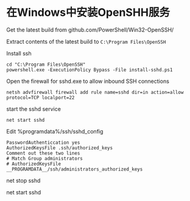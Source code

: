 # 在Windows中安装OpenSHH服务

Get the latest build from github.com/PowerShell/Win32-OpenSSH/

Extract contents of the latest build to `C:\Program Files\OpenSSH`

Install ssh 

```
cd "C:\Program Files\OpenSSH"
powershell.exe -ExecutionPolicy Bypass -File install-sshd.ps1
```

Open the firewall for sshd.exe to allow inbound SSH connections 

```
netsh advfirewall firewall add rule name=sshd dir=in action=allow protocol=TCP localport=22
```

start the sshd service

```
net start sshd
```

Edit %programdata%/ssh/sshd_config

```
PasswordAuthenticcation yes
AuthorizedKeysFile .ssh/authorized_keys
Comment out these two lines
# Match Group administrators
# AuthorizedKeysFile __PROGRAMDATA__/ssh/administrators_authorized_keys
```

net stop sshd

net start sshd
